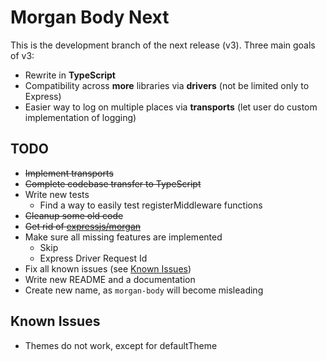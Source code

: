 # Morgan Body Next

This is the development branch of the next release (v3).
Three main goals of v3:

- Rewrite in **TypeScript**
- Compatibility across **more** libraries via **drivers** (not be limited only to Express)
- Easier way to log on multiple places via **transports** (let user do custom implementation of logging)

## TODO

- ~~Implement transports~~
- ~~Complete codebase transfer to TypeScript~~
- Write new tests
  - Find a way to easily test registerMiddleware functions
- ~~Cleanup some old code~~
- ~~Get rid of [expressjs/morgan](https://github.com/expressjs/morgan)~~
- Make sure all missing features are implemented
  - Skip
  - Express Driver Request Id
- Fix all known issues (see [Known Issues](#known-issues))
- Write new README and a documentation
- Create new name, as `morgan-body` will become misleading

## Known Issues

- Themes do not work, except for defaultTheme
